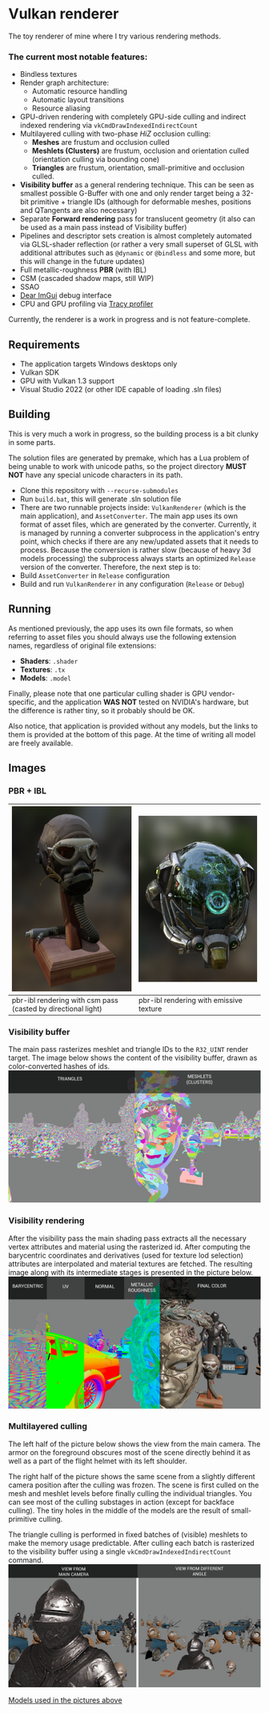 # Vulkan renderer

The toy renderer of mine where I try various rendering methods.

### The current most notable features:
- Bindless textures
- Render graph architecture:
  - Automatic resource handling
  - Automatic layout transitions
  - Resource aliasing
- GPU-driven rendering with completely GPU-side culling and indirect indexed rendering 
via `vkCmdDrawIndexedIndirectCount`
- Multilayered culling with two-phase  *HiZ* occlusion culling:
  - **Meshes** are frustum and occlusion culled
  - **Meshlets (Clusters)** are frustum, occlusion and orientation culled (orientation
  culling via bounding cone)
  - **Triangles** are frustum, orientation, small-primitive and occlusion culled.
- **Visibility buffer** as a general rendering technique. This can be seen as 
smallest possible G-Buffer with one and only render target being a 32-bit primitive + triangle IDs
  (although for deformable meshes, positions and QTangents are also necessary)
- Separate **Forward rendering** pass for translucent geometry (it also can be used as a 
main pass instead of Visibility buffer)
- Pipelines and descriptor sets creation is almost completely automated via GLSL-shader reflection
  (or rather a very small superset of GLSL with additional attributes such as
  `@dynamic` or `@bindless` and some more, but this will change in the future updates)
- Full metallic-roughness **PBR** (with IBL)
- CSM (cascaded shadow maps, still WIP)
- SSAO
- [Dear ImGui](https://github.com/ocornut/imgui) debug interface 
- CPU and GPU profiling via [Tracy profiler](https://github.com/wolfpld/tracy)


Currently, the renderer is a work in progress and is not feature-complete. 

## Requirements
- The application targets Windows desktops only
- Vulkan SDK
- GPU with Vulkan 1.3 support
- Visual Studio 2022 (or other IDE capable of loading .sln files)

## Building

This is very much a work in progress, so the building process is a bit clunky in some parts.

The solution files are generated by premake, which has a Lua problem of being
unable to work with unicode paths, so the project directory **MUST NOT** have any
special unicode characters in its path.

- Clone this repository with `--recurse-submodules`
- Run `build.bat`, this will generate .sln solution file
- There are two runnable projects inside: `VulkanRenderer` (which is the main application),
and `AssetConverter`. The main app uses its own format of asset files, which are
generated by the converter. Currently, it is managed by running a converter subprocess
in the application's entry point, which checks if there are any new/updated assets
that it needs to process. Because the conversion is rather slow
(because of heavy 3d models processing) the subprocess always
starts an optimized `Release` version of the converter. Therefore, the next step is to:
- Build `AssetConverter` in `Release` configuration
- Build and run `VulkanRenderer` in any configuration (`Release` or `Debug`)

## Running

As mentioned previously, the app uses its own file formats, so when referring to 
asset files you should always use the following extension names, regardless of 
original file extensions:
- **Shaders**: `.shader`
- **Textures**: `.tx`
- **Models**: `.model`

Finally, please note that one particular culling shader is GPU vendor-specific, 
and the application **WAS NOT** tested on NVIDIA's hardware, but the difference is
rather tiny, so it probably should be OK.

Also notice, that application is provided without any models, but the links to them
is provided at the bottom of this page. At the time of writing all
model are freely available.

## Images

### PBR + IBL
| ![flight_helmet](./images/helmet.png)       | ![damaged_helmet](./images/damaged_helmet.png)          |
|---------------------------------------------|---------------------------------------------------------|
| pbr-ibl rendering with csm pass (casted by directional light) | pbr-ibl rendering with emissive texture |
### Visibility buffer
The main pass rasterizes meshlet and triangle IDs to the `R32_UINT` render target.
The image below shows the content of the visibility buffer, drawn as color-converted
hashes of ids.
![visibility_buffer](./images/vis_buffer.png)

### Visibility rendering
After the visibility pass the main shading pass extracts all the necessary
vertex attributes and material using the rasterized id. After computing the 
barycentric coordinates and derivatives (used for texture lod selection)
attributes are interpolated and material textures are fetched. The resulting image
along with its intermediate stages is presented in the picture below.
![visibility_rendering](./images/split_view.png)

### Multilayered culling
The left half of the picture below shows the view from the main camera. The armor on 
the foreground obscures most of the scene directly behind it as well as a part of the
flight helmet with its left shoulder. 

The right half of the picture shows the same scene
from a slightly different camera position after the culling was frozen. 
The scene is first culled on the mesh and meshlet levels before finally culling
the individual triangles. You can see most of the culling substages in action 
(except for backface culling). The tiny holes in the middle of the models are the result 
of small-primitive culling.

The triangle culling is performed in fixed batches of (visible) meshlets to make the memory usage
predictable. After culling each batch is rasterized to the visibility buffer
using a single `vkCmdDrawIndexedIndirectCount` command.
![culling](./images/cull_freeze.png)

[Models used in the pictures above](./images/models.md)
